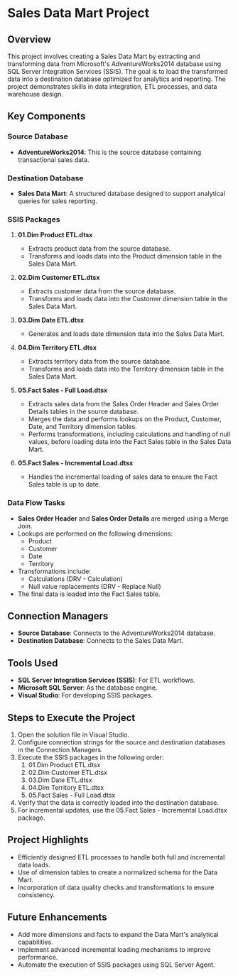 # Sales Data Mart Project

## Overview
This project involves creating a Sales Data Mart by extracting and transforming data from Microsoft's AdventureWorks2014 database using SQL Server Integration Services (SSIS). The goal is to load the transformed data into a destination database optimized for analytics and reporting. The project demonstrates skills in data integration, ETL processes, and data warehouse design.

## Key Components

### Source Database
- **AdventureWorks2014**: This is the source database containing transactional sales data.

### Destination Database
- **Sales Data Mart**: A structured database designed to support analytical queries for sales reporting.

### SSIS Packages
1. **01.Dim Product ETL.dtsx**
   - Extracts product data from the source database.
   - Transforms and loads data into the Product dimension table in the Sales Data Mart.

2. **02.Dim Customer ETL.dtsx**
   - Extracts customer data from the source database.
   - Transforms and loads data into the Customer dimension table in the Sales Data Mart.

3. **03.Dim Date ETL.dtsx**
   - Generates and loads date dimension data into the Sales Data Mart.

4. **04.Dim Territory ETL.dtsx**
   - Extracts territory data from the source database.
   - Transforms and loads data into the Territory dimension table in the Sales Data Mart.

5. **05.Fact Sales - Full Load.dtsx**
   - Extracts sales data from the Sales Order Header and Sales Order Details tables in the source database.
   - Merges the data and performs lookups on the Product, Customer, Date, and Territory dimension tables.
   - Performs transformations, including calculations and handling of null values, before loading data into the Fact Sales table in the Sales Data Mart.

6. **05.Fact Sales - Incremental Load.dtsx**
   - Handles the incremental loading of sales data to ensure the Fact Sales table is up to date.

### Data Flow Tasks
- **Sales Order Header** and **Sales Order Details** are merged using a Merge Join.
- Lookups are performed on the following dimensions:
  - Product
  - Customer
  - Date
  - Territory
- Transformations include:
  - Calculations (DRV - Calculation)
  - Null value replacements (DRV - Replace Null)
- The final data is loaded into the Fact Sales table.

## Connection Managers
- **Source Database**: Connects to the AdventureWorks2014 database.
- **Destination Database**: Connects to the Sales Data Mart.

## Tools Used
- **SQL Server Integration Services (SSIS)**: For ETL workflows.
- **Microsoft SQL Server**: As the database engine.
- **Visual Studio**: For developing SSIS packages.

## Steps to Execute the Project
1. Open the solution file in Visual Studio.
2. Configure connection strings for the source and destination databases in the Connection Managers.
3. Execute the SSIS packages in the following order:
   1. 01.Dim Product ETL.dtsx
   2. 02.Dim Customer ETL.dtsx
   3. 03.Dim Date ETL.dtsx
   4. 04.Dim Territory ETL.dtsx
   5. 05.Fact Sales - Full Load.dtsx
4. Verify that the data is correctly loaded into the destination database.
5. For incremental updates, use the 05.Fact Sales - Incremental Load.dtsx package.

## Project Highlights
- Efficiently designed ETL processes to handle both full and incremental data loads.
- Use of dimension tables to create a normalized schema for the Data Mart.
- Incorporation of data quality checks and transformations to ensure consistency.

## Future Enhancements
- Add more dimensions and facts to expand the Data Mart's analytical capabilities.
- Implement advanced incremental loading mechanisms to improve performance.
- Automate the execution of SSIS packages using SQL Server Agent.


